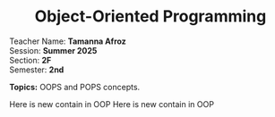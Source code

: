 <h1 align="center">Object-Oriented Programming</h1>

Teacher Name: **Tamanna Afroz** <br>
Session: **Summer 2025** <br>
Section: **2F** <br>
Semester: **2nd** <br>

**Topics:** OOPS and POPS concepts.


Here is new contain in OOP
Here is new contain in OOP